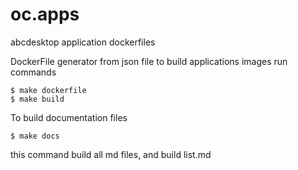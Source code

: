 # oc.apps
abcdesktop application dockerfiles

DockerFile generator from json file to build applications images 
run commands

```
$ make dockerfile
$ make build
```


To build documentation files 
```
$ make docs
```

this command build all md files, and build list.md
